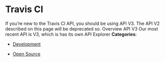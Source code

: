 # Travis CI


If you’re new to the Travis CI API, you should be using API V3. The API V2 described on this page will be deprecated so. Overview API V3 Our most recent API is V3, which is has its own API Explorer
**Categories**:

- [Development](https://github/awesome-apis/awesome-apis#development)

- [Open Source](https://github/awesome-apis/awesome-apis#open-source)



